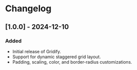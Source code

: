 # Changelog

## [1.0.0] - 2024-12-10
### Added
- Initial release of Gridify.
- Support for dynamic staggered grid layout.
- Padding, scaling, color, and border-radius customizations.
